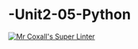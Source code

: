 # -Unit2-05-Python
[![Mr Coxall's Super Linter](https://github.com/ICS3U-Programming-Patrice-P/-Unit2-05-Python/workflows/Mr%20Coxall's%20Super%20Linter/badge.svg)](https://github.com/ICS3U-Programming-Patrice-P/-Unit2-05-Python/actions/)

